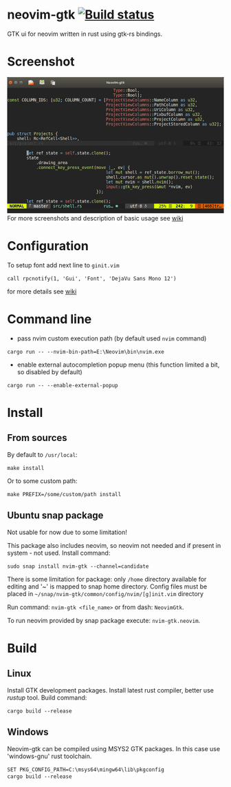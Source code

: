 # neovim-gtk [![Build status](https://ci.appveyor.com/api/projects/status/l58o28e13f829llx/branch/master?svg=true)](https://ci.appveyor.com/project/daa84/neovim-gtk/branch/master)
GTK ui for neovim written in rust using gtk-rs bindings.

# Screenshot
![Main Window](/screenshots/neovimgtk-screen.png?raw=true)
For more screenshots and description of basic usage see [wiki](https://github.com/daa84/neovim-gtk/wiki/GUI)

# Configuration
To setup font add next line to `ginit.vim`
```vim
call rpcnotify(1, 'Gui', 'Font', 'DejaVu Sans Mono 12')
```
for more details see [wiki](https://github.com/daa84/neovim-gtk/wiki/Configuration)

# Command line
* pass nvim custom execution path (by default used `nvim` command)
```
cargo run -- --nvim-bin-path=E:\Neovim\bin\nvim.exe
```
* enable external autocompletion popup menu (this function limited a bit, so disabled by default)
```
cargo run -- --enable-external-popup
```
# Install
## From sources
By default to `/usr/local`:
```
make install
```
Or to some custom path:
```
make PREFIX=/some/custom/path install
```

## Ubuntu snap package
Not usable for now due to some limitation!

This package also includes neovim, so neovim not needed and if present in system - not used. Install command:
```
sudo snap install nvim-gtk --channel=candidate
```
There is some limitation for package: only `/home` directory available for editing and '~' is mapped to snap home directory.
Config files must be placed in `~/snap/nvim-gtk/common/config/nvim/[g]init.vim` directory

Run command: `nvim-gtk <file_name>` or from dash: `NeovimGtk`.

To run neovim provided by snap package execute: `nvim-gtk.neovim`.

# Build
## Linux
Install GTK development packages. Install latest rust compiler, better use *rustup* tool. Build command:
```
cargo build --release
```

## Windows
Neovim-gtk can be compiled using MSYS2 GTK packages. In this case use 'windows-gnu' rust toolchain.
```
SET PKG_CONFIG_PATH=C:\msys64\mingw64\lib\pkgconfig
cargo build --release
```
